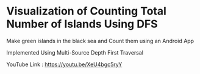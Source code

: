 # Visualization of Counting Total Number of Islands Using DFS
Make green islands in the black sea and Count them using an Android App

Implemented Using Multi-Source Depth First Traversal

YouTube Link : https://youtu.be/XeU4bgc5ryY

